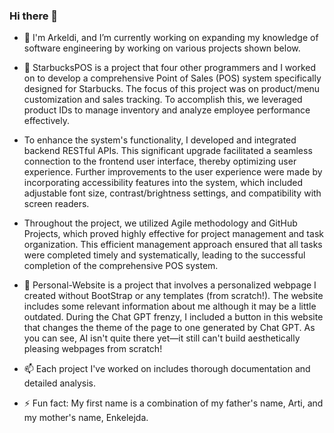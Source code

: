 ### Hi there 👋

- 🔭 I'm Arkeldi, and I’m currently working on expanding my knowledge of software engineering by working on various projects shown below.

- 💬 StarbucksPOS is a project that four other programmers and I worked on to develop a comprehensive Point of Sales (POS) system specifically designed for Starbucks. The focus of this project was on product/menu customization and sales tracking. To accomplish this, we leveraged product IDs to manage inventory and analyze employee performance effectively.
- To enhance the system's functionality, I developed and integrated backend RESTful APIs. This significant upgrade facilitated a seamless connection to the frontend user interface, thereby optimizing user experience. Further improvements to the user experience were made by incorporating accessibility features into the system, which included adjustable font size, contrast/brightness settings, and compatibility with screen readers.
- Throughout the project, we utilized Agile methodology and GitHub Projects, which proved highly effective for project management and task organization. This efficient management approach ensured that all tasks were completed timely and systematically, leading to the successful completion of the comprehensive POS system.

- 💬 Personal-Website is a project that involves a personalized webpage I created without BootStrap or any templates (from scratch!). The website includes some relevant information about me although it may be a little outdated. During the Chat GPT frenzy, I included a button in this website that changes the theme of the page to one generated by Chat GPT. As you can see, AI isn't quite there yet—it still can't build aesthetically pleasing webpages from scratch!

- 📫 Each project I've worked on includes thorough documentation and detailed analysis.

- ⚡ Fun fact: My first name is a combination of my father's name, Arti, and my mother's name, Enkelejda.



